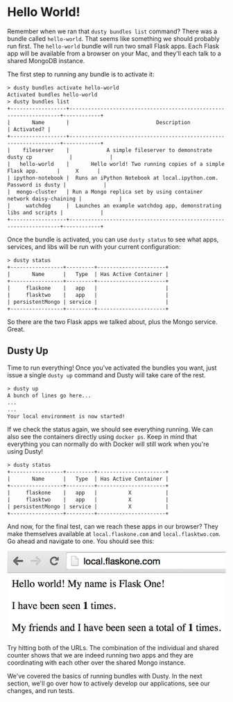# Hello World!

Remember when we ran that `dusty bundles list` command? There was a bundle called `hello-world`.
That seems like something we should probably run first. The `hello-world` bundle will run two
small Flask apps. Each Flask app will be available from a browser on your Mac, and they'll
each talk to a shared MongoDB instance.

The first step to running any bundle is to activate it:

```
> dusty bundles activate hello-world
Activated bundles hello-world
> dusty bundles list
+------------------+-------------------------------------------------------------------+------------+
|       Name       |                            Description                            | Activated? |
+------------------+-------------------------------------------------------------------+------------+
|    fileserver    |            A simple fileserver to demonstrate dusty cp            |            |
|   hello-world    |       Hello world! Two running copies of a simple Flask app.      |     X      |
| ipython-notebook |  Runs an iPython Notebook at local.ipython.com. Password is dusty |            |
|  mongo-cluster   | Run a Mongo replica set by using container network daisy-chaining |            |
|     watchdog     |  Launches an example watchdog app, demonstrating libs and scripts |            |
+------------------+-------------------------------------------------------------------+------------+
```

Once the bundle is activated, you can use `dusty status` to see what apps, services, and
libs will be run with your current configuration:

```
> dusty status
+-----------------+---------+----------------------+
|       Name      |   Type  | Has Active Container |
+-----------------+---------+----------------------+
|     flaskone    |   app   |                      |
|     flasktwo    |   app   |                      |
| persistentMongo | service |                      |
+-----------------+---------+----------------------+
```

So there are the two Flask apps we talked about, plus the Mongo service. Great.

## Dusty Up

Time to run everything! Once you've activated the bundles you want, just issue
a single `dusty up` command and Dusty will take care of the rest.

```
> dusty up
A bunch of lines go here...
...
...
Your local environment is now started!
```

If we check the status again, we should see everything running. We can also
see the containers directly using `docker ps`. Keep in mind that everything
you can normally do with Docker will still work when you're using Dusty!

```
> dusty status
+-----------------+---------+----------------------+
|       Name      |   Type  | Has Active Container |
+-----------------+---------+----------------------+
|     flaskone    |   app   |          X           |
|     flasktwo    |   app   |          X           |
| persistentMongo | service |          X           |
+-----------------+---------+----------------------+
```

And now, for the final test, can we reach these apps in our browser? They make
themselves available at `local.flaskone.com` and `local.flasktwo.com`. Go ahead
and navigate to one. You should see this:

![Flask Hello World](../assets/flask-hello-world.png)

Try hitting both of the URLs. The combination of the individual and shared counter
shows that we are indeed running two apps and they are coordinating with each other
over the shared Mongo instance.

We've covered the basics of running bundles with Dusty. In the next section, we'll
go over how to actively develop our applications, see our changes, and run tests.
